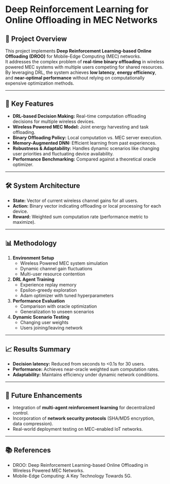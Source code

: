 # Deep Reinforcement Learning for Online Offloading in MEC Networks

## 📌 Project Overview
This project implements **Deep Reinforcement Learning-based Online Offloading (DROO)** for Mobile-Edge Computing (MEC) networks.  
It addresses the complex problem of **real-time binary offloading** in wireless powered MEC systems with multiple users competing for shared resources.  
By leveraging DRL, the system achieves **low latency**, **energy efficiency**, and **near-optimal performance** without relying on computationally expensive optimization methods.

---

## 🚀 Key Features
- **DRL-based Decision Making:** Real-time computation offloading decisions for multiple wireless devices.
- **Wireless Powered MEC Model:** Joint energy harvesting and task offloading.
- **Binary Offloading Policy:** Local computation vs. MEC server execution.
- **Memory-Augmented DNN:** Efficient learning from past experiences.
- **Robustness & Adaptability:** Handles dynamic scenarios like changing user priorities and fluctuating device availability.
- **Performance Benchmarking:** Compared against a theoretical oracle optimizer.

---

## 🛠️ System Architecture
- **State:** Vector of current wireless channel gains for all users.
- **Action:** Binary vector indicating offloading or local processing for each device.
- **Reward:** Weighted sum computation rate (performance metric to maximize).

---

## 📊 Methodology
1. **Environment Setup**
   - Wireless Powered MEC system simulation
   - Dynamic channel gain fluctuations
   - Multi-user resource contention
2. **DRL Agent Training**
   - Experience replay memory
   - Epsilon-greedy exploration
   - Adam optimizer with tuned hyperparameters
3. **Performance Evaluation**
   - Comparison with oracle optimization
   - Generalization to unseen scenarios
4. **Dynamic Scenario Testing**
   - Changing user weights
   - Users joining/leaving network

---

## 📈 Results Summary
- **Decision latency:** Reduced from seconds to <0.1s for 30 users.
- **Performance:** Achieves near-oracle weighted sum computation rates.
- **Adaptability:** Maintains efficiency under dynamic network conditions.

---

## 🔮 Future Enhancements
- Integration of **multi-agent reinforcement learning** for decentralized control.
- Incorporation of **network security protocols** (SHA/MD5 encryption, data compression).
- Real-world deployment testing on MEC-enabled IoT networks.

---

## 📚 References
- DROO: Deep Reinforcement Learning-based Online Offloading in Wireless Powered MEC Networks.
- Mobile-Edge Computing: A Key Technology Towards 5G.
